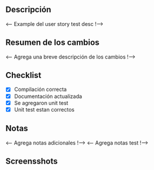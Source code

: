 ## Descripción

<-- Example del user story test desc !-->

## Resumen de los cambios

<-- Agrega una breve descripción de los cambios !-->

## Checklist

- [x] Compilación correcta
- [x] Documentación actualizada
- [x] Se agregaron unit test
- [x] Unit test estan correctos

## Notas

<-- Agrega notas adicionales !-->
<-- Agrega notas test !-->

## Screensshots
